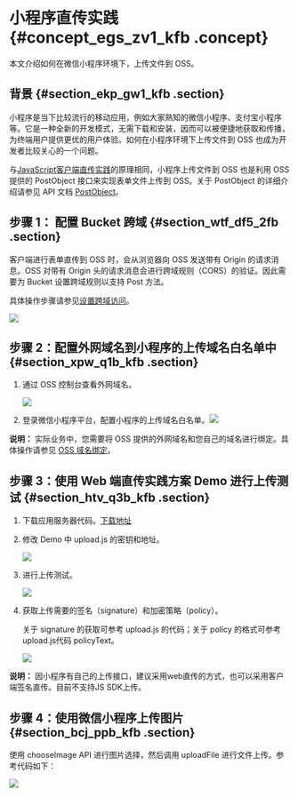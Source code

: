 # 小程序直传实践 {#concept_egs_zv1_kfb .concept}

本文介绍如何在微信小程序环境下，上传文件到 OSS。

## 背景 {#section_ekp_gw1_kfb .section}

小程序是当下比较流行的移动应用，例如大家熟知的微信小程序、支付宝小程序等。它是一种全新的开发模式，无需下载和安装，因而可以被便捷地获取和传播，为终端用户提供更优的用户体验。如何在小程序环境下上传文件到 OSS 也成为开发者比较关心的一个问题。

与[JavaScript客户端直传实践](https://help.aliyun.com/document_detail/31925.html)的原理相同，小程序上传文件到 OSS 也是利用 OSS 提供的 PostObject 接口来实现表单文件上传到 OSS。关于 PostObject 的详细介绍请参见 API 文档 [PostObject](https://help.aliyun.com/document_detail/31988.html)。

## 步骤 1： 配置 Bucket 跨域 {#section_wtf_df5_2fb .section}

客户端进行表单直传到 OSS 时，会从浏览器向 OSS 发送带有 Origin 的请求消息。OSS 对带有 Origin 头的请求消息会进行跨域规则（CORS）的验证。因此需要为 Bucket 设置跨域规则以支持 Post 方法。

具体操作步骤请参见[设置跨域访问](../../../../cn.zh-CN/控制台用户指南/管理存储空间/设置跨域访问.md#)。

![](http://static-aliyun-doc.oss-cn-hangzhou.aliyuncs.com/assets/img/22627/154114995413349_zh-CN.png)

## 步骤 2：配置外网域名到小程序的上传域名白名单中 {#section_xpw_q1b_kfb .section}

1.  通过 OSS 控制台查看外网域名。

    ![](http://static-aliyun-doc.oss-cn-hangzhou.aliyuncs.com/assets/img/22627/154114995421479_zh-CN.png)

2.  登录微信小程序平台，配置小程序的上传域名白名单。![](images/21481_zh-CN_source.png)

**说明：** 实际业务中，您需要将 OSS 提供的外网域名和您自己的域名进行绑定。具体操作请参见 [OSS 域名绑定](../../../../cn.zh-CN/控制台用户指南/管理存储空间/管理域名.md#)。

## 步骤 3：使用 Web 端直传实践方案 Demo 进行上传测试 {#section_htv_q3b_kfb .section}

1.  下载应用服务器代码。[下载地址](https://docs-aliyun.cn-hangzhou.oss.aliyun-inc.com/internal/oss/0.0.4/assets/sample/oss-h5-upload-js-direct.zip)
2.  修改 Demo 中 upload.js 的密钥和地址。

    ![](http://static-aliyun-doc.oss-cn-hangzhou.aliyuncs.com/assets/img/22627/154114995413368_zh-CN.png)

3.  进行上传测试。

    ![](http://static-aliyun-doc.oss-cn-hangzhou.aliyuncs.com/assets/img/22627/154114995413369_zh-CN.png)

4.  获取上传需要的签名（signature）和加密策略（policy）。

    关于 signature 的获取可参考 upload.js 的代码；关于 policy 的格式可参考 upload.js代码 policyText。

    ![](http://static-aliyun-doc.oss-cn-hangzhou.aliyuncs.com/assets/img/22627/154114995421482_zh-CN.png)


**说明：** 因小程序有自己的上传接口，建议采用web直传的方式，也可以采用客户端签名直传。目前不支持JS SDK上传。

## 步骤 4：使用微信小程序上传图片 {#section_bcj_ppb_kfb .section}

使用 chooseImage API 进行图片选择，然后调用 uploadFile 进行文件上传。参考代码如下：

![](http://static-aliyun-doc.oss-cn-hangzhou.aliyuncs.com/assets/img/22627/154114995413378_zh-CN.png)

